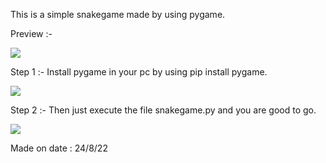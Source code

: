 This is a simple snakegame made by using pygame.


Preview :-


![](https://media.discordapp.net/attachments/987947169468284948/1012709340425244682/snakegame.png?width=624&height=655)

Step 1 :- Install pygame in your pc by using pip install pygame.

![](https://media.discordapp.net/attachments/987947169468284948/1012709403532730368/pygame.jpeg)

Step 2 :- Then just execute the file snakegame.py and you are good to go.

![](https://media.discordapp.net/attachments/987947169468284948/1012711160707031160/files.png)

Made on date : 24/8/22
